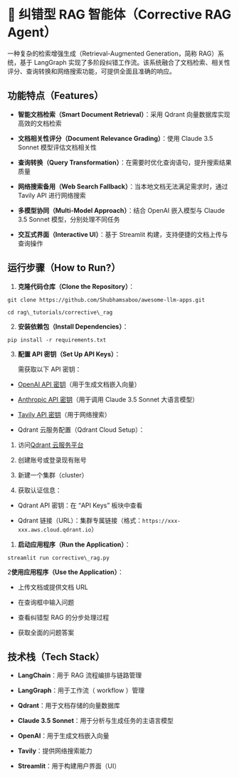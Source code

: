 # 🔄 纠错型 RAG 智能体（Corrective RAG Agent）

一种复杂的检索增强生成（Retrieval-Augmented Generation，简称 RAG）系统，基于 LangGraph 实现了多阶段纠错工作流。该系统融合了文档检索、相关性评分、查询转换和网络搜索功能，可提供全面且准确的响应。

## 功能特点（Features）

* **智能文档检索（Smart Document Retrieval）**：采用 Qdrant 向量数据库实现高效的文档检索

* **文档相关性评分（Document Relevance Grading）**：使用 Claude 3.5 Sonnet 模型评估文档相关性

* **查询转换（Query Transformation）**：在需要时优化查询语句，提升搜索结果质量

* **网络搜索备用（Web Search Fallback）**：当本地文档无法满足需求时，通过 Tavily API 进行网络搜索

* **多模型协同（Multi-Model Approach）**：结合 OpenAI 嵌入模型与 Claude 3.5 Sonnet 模型，分别处理不同任务

* **交互式界面（Interactive UI）**：基于 Streamlit 构建，支持便捷的文档上传与查询操作

## 运行步骤（How to Run?）

1. **克隆代码仓库（Clone the Repository）**：

```
git clone https://github.com/Shubhamsaboo/awesome-llm-apps.git

cd rag\_tutorials/corrective\_rag
```

2. **安装依赖包（Install Dependencies）**：

```
pip install -r requirements.txt
```

3. **配置 API 密钥（Set Up API Keys）**：

   需获取以下 API 密钥：

* [OpenAI API 密钥](https://platform.openai.com/api-keys)（用于生成文档嵌入向量）

* [Anthropic API 密钥](https://console.anthropic.com/settings/keys)（用于调用 Claude 3.5 Sonnet 大语言模型）

* [Tavily API 密钥](https://app.tavily.com/home)（用于网络搜索）

* Qdrant 云服务配置（Qdrant Cloud Setup）：

1. 访问[Qdrant 云服务平台](https://cloud.qdrant.io/)

2. 创建账号或登录现有账号

3. 新建一个集群（cluster）

4. 获取认证信息：

* Qdrant API 密钥：在 “API Keys” 板块中查看

* Qdrant 链接（URL）：集群专属链接（格式：`https://xxx-xxx.aws.cloud.qdrant.io`）

1. **启动应用程序（Run the Application）**：

```
streamlit run corrective\_rag.py
```

2**使用应用程序（Use the Application）**：

* 上传文档或提供文档 URL

* 在查询框中输入问题

* 查看纠错型 RAG 的分步处理过程

* 获取全面的问题答案

## 技术栈（Tech Stack）

* **LangChain**：用于 RAG 流程编排与链路管理

* **LangGraph**：用于工作流（ workflow ）管理

* **Qdrant**：用于文档存储的向量数据库

* **Claude 3.5 Sonnet**：用于分析与生成任务的主语言模型

* **OpenAI**：用于生成文档嵌入向量

* **Tavily**：提供网络搜索能力

* **Streamlit**：用于构建用户界面（UI）
